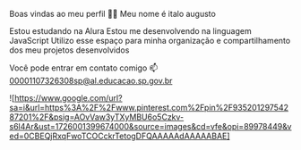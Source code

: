 Boas vindas ao meu perfil 💙💙
Meu nome é italo augusto

Estou estudando na Alura
Estou me desenvolvendo na linguagem JavaScript
Utilizo esse espaço para minha organização e compartilhamento dos meu projetos desenvolvidos

Você pode entrar em contato comigo 📫
00001107326308sp@al.educacao.sp.gov.br

![https://www.google.com/url?sa=i&url=https%3A%2F%2Fwww.pinterest.com%2Fpin%2F93520129754287201%2F&psig=AOvVaw3yTXyMBU6o5Czkv-s6l4Ar&ust=1726001399674000&source=images&cd=vfe&opi=89978449&ved=0CBEQjRxqFwoTCOCckrTetogDFQAAAAAdAAAAABAE]
